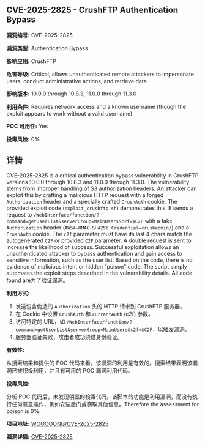 ## CVE-2025-2825 - CrushFTP Authentication Bypass

**漏洞编号:** CVE-2025-2825

**漏洞类型:** Authentication Bypass

**影响应用:** CrushFTP

**危害等级:** Critical, allows unauthenticated remote attackers to impersonate users, conduct administrative actions, and retrieve data.

**影响版本:** 10.0.0 through 10.8.3, 11.0.0 through 11.3.0

**利用条件:** Requires network access and a known username (though the exploit appears to work without a valid username)

**POC 可用性:** Yes

**投毒风险:** 0%

## 详情

CVE-2025-2825 is a critical authentication bypass vulnerability in CrushFTP versions 10.0.0 through 10.8.3 and 11.0.0 through 11.3.0. The vulnerability stems from improper handling of S3 authorization headers. An attacker can exploit this by crafting a malicious HTTP request with a forged `Authorization` header and a specially crafted `CrushAuth` cookie. The provided exploit code (`exploit_crushftp.sh`) demonstrates this. It sends a request to `/WebInterface/function/?command=getUserList&serverGroup=MainUsers&c2f=$C2F` with a fake `Authorization` header (`AWS4-HMAC-SHA256 Credential=crushadmin/`) and a `CrushAuth` cookie. The `c2f` parameter must have its last 4 chars match the autogenerated `C2F` or provided `C2F` parameter. A double request is sent to increase the likelihood of success. Successful exploitation allows an unauthenticated attacker to bypass authentication and gain access to sensitive information, such as the user list. Based on the code, there is no evidence of malicious intent or hidden "poison" code. The script simply automates the exploit steps described in the vulnerability details. All code found are为了验证漏洞。

**利用方式:**

1.  发送包含伪造的 `Authorization` 头的 HTTP 请求到 CrushFTP 服务器。
2.  在 Cookie 中设置 `CrushAuth` 和 `currentAuth` (c2f) 参数。
3.  访问特定的 URL，如 `/WebInterface/function/?command=getUserList&serverGroup=MainUsers&c2f=$C2F`，以触发漏洞。
4.  服务器验证失败，攻击者成功绕过身份验证。

**有效性:**

从搜索结果和提供的 POC 代码来看，该漏洞的利用是有效的。搜索结果表明该漏洞已被积极利用，并且有可用的 POC 漏洞利用代码。

**投毒风险:**

分析 POC 代码后，未发现明显的投毒代码。该脚本的功能是利用漏洞，而没有执行任何恶意操作，例如安装后门或窃取其他信息。Therefore the assessment for poison is 0%.

**项目地址:** [WOOOOONG/CVE-2025-2825](https://github.com/WOOOOONG/CVE-2025-2825)

**漏洞详情:** [CVE-2025-2825](https://nvd.nist.gov/vuln/detail/CVE-2025-2825)
